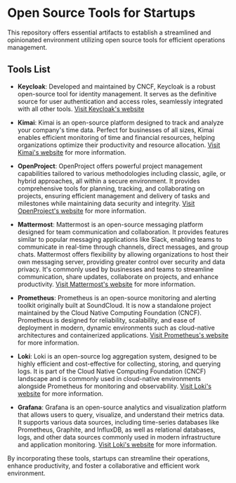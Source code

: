 # Open Source Tools for Startups

This repository offers essential artifacts to establish a streamlined and opinionated environment utilizing open source tools for efficient operations management.

## Tools List

- **Keycloak**: Developed and maintained by CNCF, Keycloak is a robust open-source tool for identity management. It serves as the definitive source for user authentication and access roles, seamlessly integrated with all other tools. [Visit Keycloak's website](https://www.keycloak.org/)

- **Kimai**: Kimai is an open-source platform designed to track and analyze your company's time data. Perfect for businesses of all sizes, Kimai enables efficient monitoring of time and financial resources, helping organizations optimize their productivity and resource allocation. [Visit Kimai's website](https://www.kimai.org/) for more information.

- **OpenProject**: OpenProject offers powerful project management capabilities tailored to various methodologies including classic, agile, or hybrid approaches, all within a secure environment. It provides comprehensive tools for planning, tracking, and collaborating on projects, ensuring efficient management and delivery of tasks and milestones while maintaining data security and integrity. [Visit OpenProject's website](https://www.openproject.org/) for more information.

- **Mattermost**: Mattermost is an open-source messaging platform designed for team communication and collaboration. It provides features similar to popular messaging applications like Slack, enabling teams to communicate in real-time through channels, direct messages, and group chats. Mattermost offers flexibility by allowing organizations to host their own messaging server, providing greater control over security and data privacy. It's commonly used by businesses and teams to streamline communication, share updates, collaborate on projects, and enhance productivity.   [Visit Mattermost's website](https://mattermost.com/) for more information.


- **Prometheus**: Prometheus is an open-source monitoring and alerting toolkit originally built at SoundCloud. It is now a standalone project maintained by the Cloud Native Computing Foundation (CNCF). Prometheus is designed for reliability, scalability, and ease of deployment in modern, dynamic environments such as cloud-native architectures and containerized applications.  [Visit Prometheus's website](https://prometheus.io/) for more information. 

- **Loki**: Loki is an open-source log aggregation system, designed to be highly efficient and cost-effective for collecting, storing, and querying logs. It is part of the Cloud Native Computing Foundation (CNCF) landscape and is commonly used in cloud-native environments alongside Prometheus for monitoring and observability. [Visit Loki's website](https://grafana.com/oss/loki/) for more information.  

- **Grafana**: Grafana is an open-source analytics and visualization platform that allows users to query, visualize, and understand their metrics data. It supports various data sources, including time-series databases like Prometheus, Graphite, and InfluxDB, as well as relational databases, logs, and other data sources commonly used in modern infrastructure and application monitoring. [Visit Loki's website](https://grafana.com/) for more information.  

By incorporating these tools, startups can streamline their operations, enhance productivity, and foster a collaborative and efficient work environment.